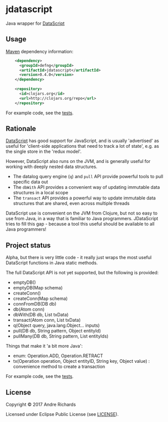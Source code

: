 # jdatascript

Java wrapper for [DataScript](https://github.com/tonsky/datascript)

## Usage
    
[Maven](http://maven.apache.org/) dependency information:
```xml
    <dependency>
      <groupId>defng</groupId>
      <artifactId>jdatascript</artifactId>
      <version>0.4.0</version>
    </dependency>
    
    <repository>
      <id>clojars.org</id>
      <url>http://clojars.org/repo</url>
    </repository>
```

For example code, see the [tests](https://github.com/andrerichards/jdatascript/blob/master/test/defng/jdatascript/JDataScriptTest.java).

## Rationale
[DataScript](https://github.com/tonsky/datascript) has good support for JavaScript, and is usually 'advertised' as useful for 'client-side applications that need to track a lot of state', e.g. as the single store in the 'redux model'.

However, DataScript also runs on the JVM, and is generally useful for working with deeply nested data structures. 
* The datalog query engine (`q`) and `pull` API provide powerful tools to pull specific data out
* The `dbWith` API provides a convenient way of updating immutable data structures in a local scope
* The `transact` API provides a powerful way to update immutable data structures that are shared, even across multiple threads

DataScript use is convenient on the JVM from Clojure, but not so easy to use from Java, in a way that is familiar to Java programmers. JDataScript tries to fill this gap - because a tool this useful should be available to all Java programmers!

## Project status
Alpha, but there is very little code - it really just wraps the most useful DataScript functions in Java static methods.

The full DataScript API is not yet supported, but the following is provided:
* emptyDB()
* emptyDB(Map schema)
* createConn()
* createConn(Map schema)
* connFromDB(DB db)
* db(Atom conn)
* dbWith(DB db, List txData)
* transact(Atom conn, List txData)
* q(Object query, java.lang.Object... inputs)
* pull(DB db, String pattern, Object entityId)
* pullMany(DB db, String pattern, List entityIds)

Things that make it 'a bit more Java':
* enum: Operation.ADD, Operation.RETRACT
* tx(Operation operation, Object entityID, String key, Object value) : convenience method to create a transaction 


For example code, see the [tests](https://github.com/andrerichards/jdatascript/blob/master/test/defng/jdatascript/JDataScriptTest.java).

## License

Copyright © 2017 Andre Richards

Licensed under Eclipse Public License (see [LICENSE](LICENSE)).
